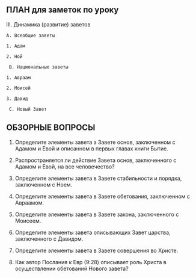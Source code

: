 ## ПЛАН для заметок по уроку

III. Динамика (развитие) заветов

    A. Всеобщие заветы 

  	1. Адам

  	2. Ной

     B. Национальные заветы

  	1. Авраам

  	2. Моисей

  	3. Давид

     C. Новый Завет



## ОБЗОРНЫЕ ВОПРОСЫ

1. Определите элементы завета а Завете основ, заключенном с Адамом и Евой и описанном в первых главах книги Бытие. 
   
2. Распространяется ли действие Завета основ, заключенного с Адамом и Евой,  на все человечество?
   
3. Определите элементы завета в Завете стабильности и порядка, заключенном с Ноем.
   
4. Определите элементы завета в Завете обетования, заключенном  с Авраамом.
   
5. Определите элементы завета в Завете закона, заключенного с Моисеем.
   
6. Определите элементы завета  описывающих Завет царства, заключенного с Давидом.

7. Определите элементы завета в Завете совершения во Христе.
   
8. Как автор Послания к Евр (9:28) описывает роль Христа в осуществлении обетований Нового завета?


